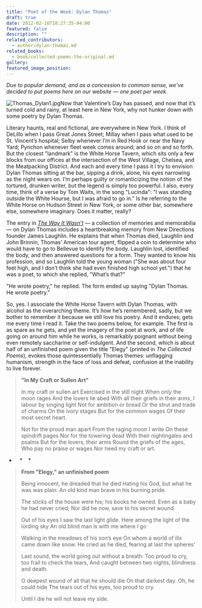 ```yaml
---
title: "Poet of the Week: Dylan Thomas"
draft: true
date: 2012-02-16T18:27:35-04:00
featured: false
description: ""
related_contributors:
  - author/dylan-thomas.md
related_books:
  - book/collected-poems-the-original.md
gallery:
featured_image_position: 
---
```


_Due to popular demand, and as a concession to common sense, we’ve decided to put poems here on our website — one poet per week._

![Thomas_Dylan1.jpg](https://www.ndbooks.com/images/authors/Thomas_Dylan1.jpg)Now that Valentine’s Day has passed, and now that it’s turned cold and rainy, at least here in New York, why not hunker down with some poetry by Dylan Thomas. 

Literary haunts, real and fictional, are everywhere in New York. I think of DeLillo when I pass Great Jones Street; Millay when I pass what used to be St. Vincent’s hospital; Selby whenever I’m in Red Hook or near the Navy Yard; Pynchon whenever fleet week comes around; and so on and so forth. But the closest "landmark" is the White Horse Tavern, which sits only a few blocks from our offices at the intersection of the West Village, Chelsea, and the Meatpacking District. And each and every time I pass it I try to envision Dylan Thomas sitting at the bar, sipping a drink, alone, his eyes narrowing as the night wears on. I’m perhaps guilty or romanticizing the notion of the tortured, drunken writer, but the legend is simply too powerful. I also, every time, think of a verse by Tom Waits, in the song "Lucinda": "I was standing outside the White Hourse, but I was afraid to go in." Is he referring to the White Horse on Hudson Street in New York, or some other bar, somewhere else, somewhere imaginary. Does it matter, really?  

The entry in _[The Way It Wasn’t](http://ndbooks.com/book/the-way-it-wasnt) —_ a collection of memories and memorabilia — on Dylan Thomas includes a heartbreaking memory from New Directions founder James Laughlin. He explains that when Thomas died, Laughlin and John Brinnin, Thomas’ American tour agent, flipped a coin to determine who would have to go to Bellevue to identify the body. Laughlin lost, identified the body, and then answered questions for a form. They wanted to know his profession, and so Laughlin told the young woman ("She was about four feet high, and I don’t think she had even finished high school yet.") that he was a poet, to which she replied, "What’s that?" 

"He wrote poetry," he replied. The form ended up saying "Dylan Thomas. He wrote poetry."

So, yes. I associate the White Horse Tavern with Dylan Thomas, with alcohol as the overarching theme. It’s how he’s remembered, sadly, but we bother to remember it because we still love his poetry. And it endures; gets me every time I read it. Take the two poems below, for example. The first is as spare as he gets, and yet the imagery of the poet at work, and of life going on around him while he works, is remarkably poignant without being even remotely saccharine or self-indulgent. And the second, which is about half of an unfinished poem given the title "Elegy" (printed in _The Collected Poems_), evokes those quintessentially Thomas themes: unflagging humanism, strength in the face of loss and defeat, confusion at the inability to live forever.

> **"In My Craft or Sullen Art"**
> 
> In my craft or sullen art
> Exercised in the still night
> When only the moon rages
> And the lovers lie abed
> With all their griefs in their arms,
> I labour by singing light
> Not for ambition or bread
> Or the strut and trade of charms
> On the ivory stages
> But for the common wages
> Of their most secret heart.
> 
> Not for the proud man apart
> From the raging moon I write
> On these spindrift pages
> Nor for the towering dead
> With their nightingales and psalms
> But for the lovers, their arms
> Round the griefs of the ages,
> Who pay no praise or wages
> Nor heed my craft or art.

*    *    *

> **From "Elegy," an unfinished poem**
> 
> Being innocent, he dreaded that he died
> Hating his God, but what he was was plain:
> An old kind man brave in his burning pride.
> 
> The sticks of the house were his; his books he owned.
> Even as a baby he had never cried;
> Nor did he now, save to his secret wound.
> 
> Out of his eyes I saw the last light glide.
> Here among the light of the lording sky
> An old blind man is with me where I go
> 
> Walking in the meadows of his son’s eye
> On whom a world of ills came down like snow.
> He cried as he died, fearing at last the spheres’
> 
> Last sound, the world going out without a breath:
> Too proud to cry, too frail to check the tears,
> And caught between two nights, blindness and death.
> 
> O deepest wound of all that he should die
> On that darkest day. Oh, he could hide
> The tears out of his eyes, too proud to cry.
> 
> Until I die he will not leave my side.

